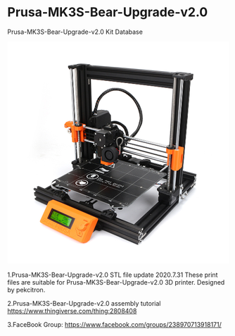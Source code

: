 # Prusa-MK3S-Bear-Upgrade-v2.0
Prusa-MK3S-Bear-Upgrade-v2.0 Kit Database

![](Bear_MK3S.jpg)


1.Prusa-MK3S-Bear-Upgrade-v2.0 STL file update 2020.7.31
These print files are suitable for Prusa-MK3S-Bear-Upgrade-v2.0 3D printer. Designed by pekcitron.

2.Prusa-MK3S-Bear-Upgrade-v2.0 assembly tutorial  
<https://www.thingiverse.com/thing:2808408>

3.FaceBook Group:
<https://www.facebook.com/groups/238970713918171/>